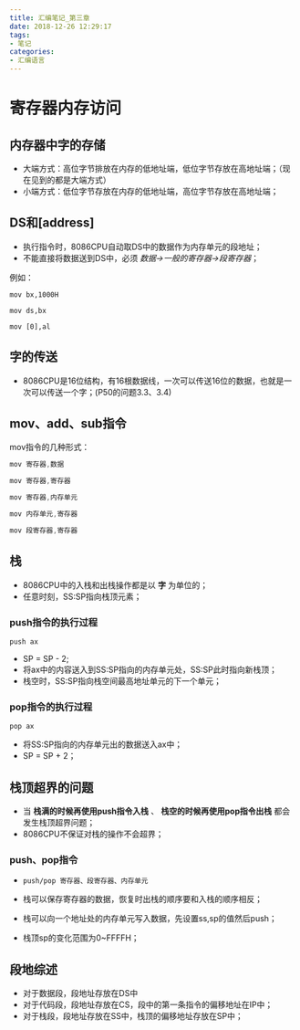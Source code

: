 ```yaml
---
title: 汇编笔记_第三章
date: 2018-12-26 12:29:17
tags:
- 笔记
categories:
- 汇编语言
---
```


# 寄存器内存访问

## 内存器中字的存储

+ 大端方式：高位字节排放在内存的低地址端，低位字节存放在高地址端；（现在见到的都是大端方式）
+ 小端方式：低位字节存放在内存的低地址端，高位字节存放在高地址端；

<!-- more -->

## DS和[address]

+ 执行指令时，8086CPU自动取DS中的数据作为内存单元的段地址；
+ 不能直接将数据送到DS中，必须 *数据->一般的寄存器->段寄存器*；

例如：

``mov bx,1000H``

``mov ds,bx``

``mov [0],al``

## 字的传送

+ 8086CPU是16位结构，有16根数据线，一次可以传送16位的数据，也就是一次可以传送一个字；(P50的问题3.3、3.4)
  
## mov、add、sub指令

mov指令的几种形式：

```css
mov 寄存器,数据

mov 寄存器,寄存器

mov 寄存器,内存单元

mov 内存单元,寄存器

mov 段寄存器,寄存器
```

## 栈

+ 8086CPU中的入栈和出栈操作都是以 **字** 为单位的；
+ 任意时刻，SS:SP指向栈顶元素；

### push指令的执行过程

``push ax``

+ SP = SP - 2;
+ 将ax中的内容送入到SS:SP指向的内存单元处，SS:SP此时指向新栈顶；
+ 栈空时，SS:SP指向栈空间最高地址单元的下一个单元；

### pop指令的执行过程

``pop ax``

+ 将SS:SP指向的内存单元出的数据送入ax中；
+ SP = SP + 2；

## 栈顶超界的问题

+ 当 **栈满的时候再使用push指令入栈** 、 **栈空的时候再使用pop指令出栈** 都会发生栈顶超界问题；
+ 8086CPU不保证对栈的操作不会超界；

### push、pop指令

+ ``push/pop 寄存器、段寄存器、内存单元``

+ 栈可以保存寄存器的数据，恢复时出栈的顺序要和入栈的顺序相反；
+ 栈可以向一个地址处的内存单元写入数据，先设置ss,sp的值然后push；
+ 栈顶sp的变化范围为0~FFFFH；

## 段地综述

+ 对于数据段，段地址存放在DS中
+ 对于代码段，段地址存放在CS，段中的第一条指令的偏移地址在IP中；
+ 对于栈段，段地址存放在SS中，栈顶的偏移地址存放在SP中；

